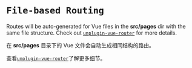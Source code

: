 # `File-based Routing`

Routes will be auto-generated for Vue files in the **src/pages** dir with the same file structure.
Check out [`unplugin-vue-router`](https://github.com/posva/unplugin-vue-router) for more details.

在 **src/pages** 目录下的 Vue 文件会自动生成相同结构的路由。

查看[`unplugin-vue-router`](https://github.com/posva/unplugin-vue-router)了解更多细节。
